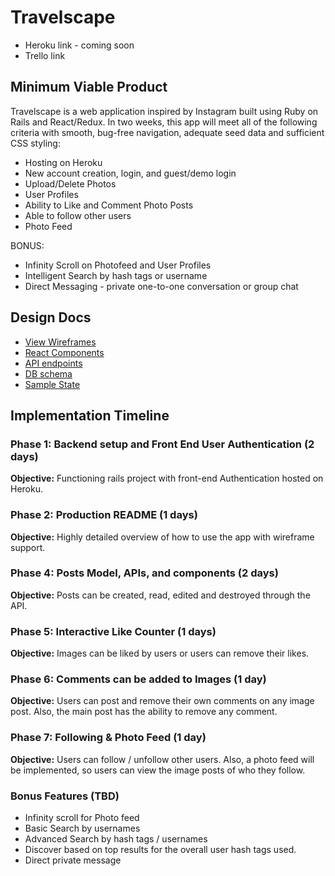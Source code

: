 # Travelscape

- Heroku link - coming soon
- Trello link

## Minimum Viable Product

Travelscape is a web application inspired by Instagram built using Ruby on Rails and React/Redux. In two weeks, this app will meet all of the following criteria with smooth, bug-free navigation, adequate seed data and sufficient CSS styling:

 - Hosting on Heroku
 - New account creation, login, and guest/demo login
 - Upload/Delete Photos
 - User Profiles
 - Ability to Like and Comment Photo Posts
 - Able to follow other users
 - Photo Feed

 BONUS:
 * Infinity Scroll on Photofeed and User Profiles
 * Intelligent Search by hash tags or username
 * Direct Messaging - private one-to-one conversation or group chat

## Design Docs

 * [View Wireframes][wireframes]
 * [React Components][components]
 * [API endpoints][api-endpoints]
 * [DB schema][schema]
 * [Sample State][sample-state]

 [wireframes]: docs/wireframes
 [components]: docs/component-hierarchy.md
 [sample-state]: docs/sample-state.md
 [api-endpoints]: docs/api-endpoints.md
 [schema]: docs/schema.md


## Implementation Timeline

### Phase 1: Backend setup and Front End User Authentication (2 days)

  **Objective:** Functioning rails project with front-end Authentication hosted on Heroku.

### Phase 2: Production README (1 days)

  **Objective:** Highly detailed overview of how to use the app with wireframe support.

### Phase 4: Posts Model, APIs, and components (2 days)

  **Objective:** Posts can be created, read, edited and destroyed through the API.

### Phase 5: Interactive Like Counter (1 days)

  **Objective:** Images can be liked by users or  users can remove their likes.

### Phase 6: Comments can be added to Images (1 day)

  **Objective:** Users can post and remove their own comments on any image post. Also, the main post has the ability to remove any comment.

### Phase 7: Following & Photo Feed (1 day)

  **Objective:** Users can follow / unfollow other users. Also, a photo feed will be implemented, so users can view the image posts of who they follow.



### Bonus Features (TBD)
 - Infinity scroll for Photo feed
 - Basic Search by usernames
 - Advanced Search by hash tags / usernames
 - Discover based on top results for the overall user hash tags used.
 - Direct private message
